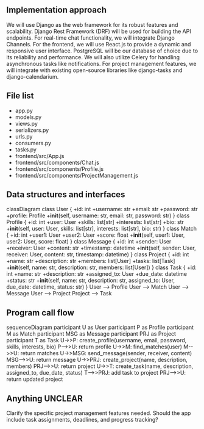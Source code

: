 ## Implementation approach

We will use Django as the web framework for its robust features and scalability. Django Rest Framework (DRF) will be used for building the API endpoints. For real-time chat functionality, we will integrate Django Channels. For the frontend, we will use React.js to provide a dynamic and responsive user interface. PostgreSQL will be our database of choice due to its reliability and performance. We will also utilize Celery for handling asynchronous tasks like notifications. For project management features, we will integrate with existing open-source libraries like django-tasks and django-calendarium.

## File list

- app.py
- models.py
- views.py
- serializers.py
- urls.py
- consumers.py
- tasks.py
- frontend/src/App.js
- frontend/src/components/Chat.js
- frontend/src/components/Profile.js
- frontend/src/components/ProjectManagement.js

## Data structures and interfaces


classDiagram
    class User {
        +id: int
        +username: str
        +email: str
        +password: str
        +profile: Profile
        +__init__(self, username: str, email: str, password: str)
    }
    class Profile {
        +id: int
        +user: User
        +skills: list[str]
        +interests: list[str]
        +bio: str
        +__init__(self, user: User, skills: list[str], interests: list[str], bio: str)
    }
    class Match {
        +id: int
        +user1: User
        +user2: User
        +score: float
        +__init__(self, user1: User, user2: User, score: float)
    }
    class Message {
        +id: int
        +sender: User
        +receiver: User
        +content: str
        +timestamp: datetime
        +__init__(self, sender: User, receiver: User, content: str, timestamp: datetime)
    }
    class Project {
        +id: int
        +name: str
        +description: str
        +members: list[User]
        +tasks: list[Task]
        +__init__(self, name: str, description: str, members: list[User])
    }
    class Task {
        +id: int
        +name: str
        +description: str
        +assigned_to: User
        +due_date: datetime
        +status: str
        +__init__(self, name: str, description: str, assigned_to: User, due_date: datetime, status: str)
    }
    User --> Profile
    User --> Match
    User --> Message
    User --> Project
    Project --> Task


## Program call flow


sequenceDiagram
    participant U as User
    participant P as Profile
    participant M as Match
    participant MSG as Message
    participant PRJ as Project
    participant T as Task
    U->>P: create_profile(username, email, password, skills, interests, bio)
    P-->>U: return profile
    U->>M: find_matches(user)
    M-->>U: return matches
    U->>MSG: send_message(sender, receiver, content)
    MSG-->>U: return message
    U->>PRJ: create_project(name, description, members)
    PRJ-->>U: return project
    U->>T: create_task(name, description, assigned_to, due_date, status)
    T-->>PRJ: add task to project
    PRJ-->>U: return updated project


## Anything UNCLEAR

Clarify the specific project management features needed. Should the app include task assignments, deadlines, and progress tracking?

